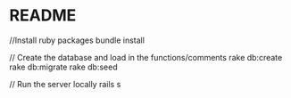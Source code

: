 # README

//Install ruby packages
bundle install

// Create the database and load in the functions/comments
rake db:create
rake db:migrate
rake db:seed

// Run the server locally
rails s

